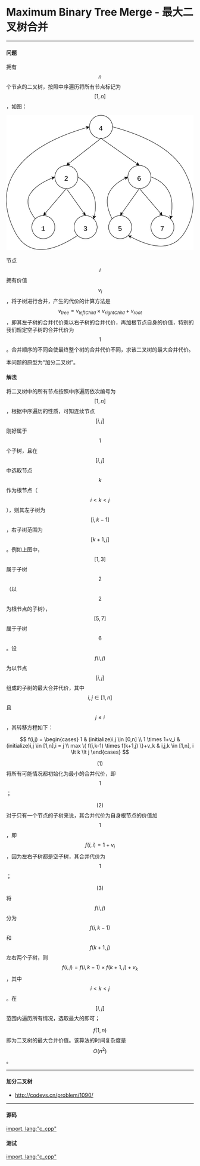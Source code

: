 <script type="text/javascript" src="https://cdnjs.cloudflare.com/ajax/libs/mathjax/2.7.1/MathJax.js?config=TeX-AMS-MML_HTMLorMML"/></script>
<script> gitbook.events.bind("page.change", function() { MathJax.Hub.Queue(["Typeset",MathJax.Hub]); } </script>

# Maximum Binary Tree Merge - 最大二叉树合并

--------

#### 问题

拥有$$ n $$个节点的二叉树，按照中序遍历将所有节点标记为$$ [1,n] $$，如图：

![MaximumBinaryTreeMerge1.svg](../res/MaximumBinaryTreeMerge1.svg)

节点$$ i $$拥有价值$$ v_i $$，将子树进行合并，产生的代价的计算方法是$$ v_{tree} = v_{leftChild} \times v_{rightChild} + v_{root} $$，即其左子树的合并代价乘以右子树的合并代价，再加根节点自身的价值，特别的我们规定空子树的合并代价为$$ 1 $$。合并顺序的不同会使最终整个树的合并代价不同，求该二叉树的最大合并代价。

本问题的原型为“加分二叉树”。

#### 解法

将二叉树中的所有节点按照中序遍历依次编号为$$ [1,n] $$，根据中序遍历的性质，可知连续节点$$ [i,j] $$刚好属于$$ 1 $$个子树，且在$$ [i,j] $$中选取节点$$ k $$作为根节点（$$ i \lt k \lt j $$），则其左子树为$$ [i,k-1] $$，右子树范围为$$ [k+1,j] $$。例如上图中，$$ [1,3] $$属于子树$$ 2 $$（以$$ 2 $$为根节点的子树），$$ [5,7] $$属于子树$$ 6 $$。设$$ f(i,j) $$为以节点$$ [i,j] $$组成的子树的最大合并代价，其中$$ i,j \in [1,n] $$且$$ j \leq i $$，其转移方程如下：

$$
f(i,j) =
\begin{cases}
1                                       &   (initialize)i,j \in [0,n] \\
1 \times 1+v_i                          &   (initialize)i,j \in [1,n],i = j \\
max \{ f(i,k-1) \times f(k+1,j) \}+v_k  &   i,j,k \in [1,n], i \lt k \lt j
\end{cases}
$$

$$ (1) $$将所有可能情况都初始化为最小的合并代价，即$$ 1 $$；

$$ (2) $$对于只有一个节点的子树来说，其合并代价为自身根节点的价值加$$ 1 $$，即$$ f(i,i) = 1+v_i $$，因为左右子树都是空子树，其合并代价为$$ 1 $$；

$$ (3) $$将$$ f(i,j) $$分为$$ f(i,k-1) $$和$$ f(k+1,j) $$左右两个子树，则$$ f(i,j) = f(i,k-1) \times f(k+1,j)+v_k $$，其中$$ i \lt k \lt j $$。在$$ [i,j] $$范围内遍历所有情况，选取最大的即可；

$$ f(1,n) $$即为二叉树的最大合并价值。该算法的时间复杂度是$$ O(n^2) $$。

--------

#### 加分二叉树

* http://codevs.cn/problem/1090/

--------

#### 源码

[import, lang:"c_cpp"](../../../../src/DynamicProgramming/RegionalDP/MaximumBinaryTreeMerge.h)

#### 测试

[import, lang:"c_cpp"](../../../../src/DynamicProgramming/RegionalDP/MaximumBinaryTreeMerge.cpp)
